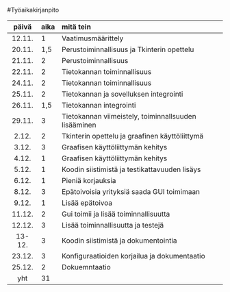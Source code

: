 #Työaikakirjanpito

| päivä | aika | mitä tein  |
| :----:|:-----|:------| 
| 12.11.|   1  |Vaatimusmäärittely|
| 20.11.|  1,5 |Perustoiminnallisuus ja Tkinterin opettelu|
| 21.11.|   2  |Perustoiminnallisuus|
| 22.11.|   2  |Tietokannan toiminnallisuus|
| 24.11.|   2  |Tietokannan toiminnallisuus|
| 25.11.|   2  |Tietokannan ja sovelluksen integrointi|
| 26.11.|  1,5 |Tietokannan integrointi|
| 29.11.|   3  |Tietokannan viimeistely, toiminnallsuuden lisääminen|
|  2.12.|   2  |Tkinterin opettelu ja graafinen käyttöliittymä|
|  3.12.|   3  |Graafisen käyttöliittymän kehitys|
|  4.12.|   1  |Graafisen käyttöliittymän kehitys|
|  5.12.|   1  |Koodin siistimistä ja testikattavuuden lisäys|
|  6.12.|   1  |Pieniä korjauksia|
|  8.12.|   3  |Epätoivoisia yrityksiä saada GUI toimimaan|
|  9.12.|   1  |Lisää epätoivoa|
| 11.12.|   2  |Gui toimii ja lisää toiminnallisuutta|
| 12.12.|   3  |Lisää toiminnallisuutta ja testejä|
| 13-12.|   3  |Koodin siistimistä ja dokumentointia|
| 23.12.|   3  |Konfiguraatioiden korjailua ja dokumentaatio|
| 25.12.|   2  |Dokuemntaatio|
|  yht  |  31  |  |
